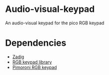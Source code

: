 # Audio-visual-keypad
An audio-visual keypad for the pico RGB keypad

# Dependencies
- [Zadig](https://zadig.akeo.ie/)
- [RGB keypad library](https://github.com/pimoroni/pimoroni-pico/tree/main/libraries/pico_rgb_keypad)
- [Pimoroni RGB keypad](https://shop.pimoroni.com/products/pico-rgb-keypad-base?variant=32369517166675)
